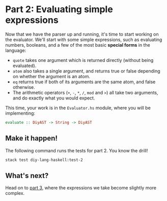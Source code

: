 # Part 2: Evaluating simple expressions

Now that we have the parser up and running, it's time to start working on the evaluator. We'll start with some simple expressions, such as evaluating numbers, booleans, and a few of the most basic **special forms** in the language:

- `quote` takes one argument which is returned directly (without being evaluated).
- `atom` also takes a single argument, and returns true or false depending on whether the argument is an atom.
- `eq` returns true if both of its arguments are the same atom, and false otherwise.
- The arithmetic operators (`+`, `-`, `*`, `/`, `mod` and `>`) all take two arguments, and do exactly what you would expect.

This time, your work is in the `Evaluator.hs` module, where you will be implementing:
```haskell
evaluate :: DiyAST -> String -> DiyAST
```

## Make it happen!

The following command runs the tests for part 2. You know the drill!

```bash
stack test diy-lang-haskell:test-2
```

<!--
## Play while you work

Now that we are beginning to get an interpreter going, we can start testing the results in the **read-eval-print-loop** (REPL).

Start the REPL from the command line, and try the language as we move along.

```bash
stack-run
```

Remember, you'll need to restart the REPL for it to pick up any changes you make to the language.
-->

## What's next?

Head on to [part 3](part_3.md), where the expressions we take become slightly more complex.
